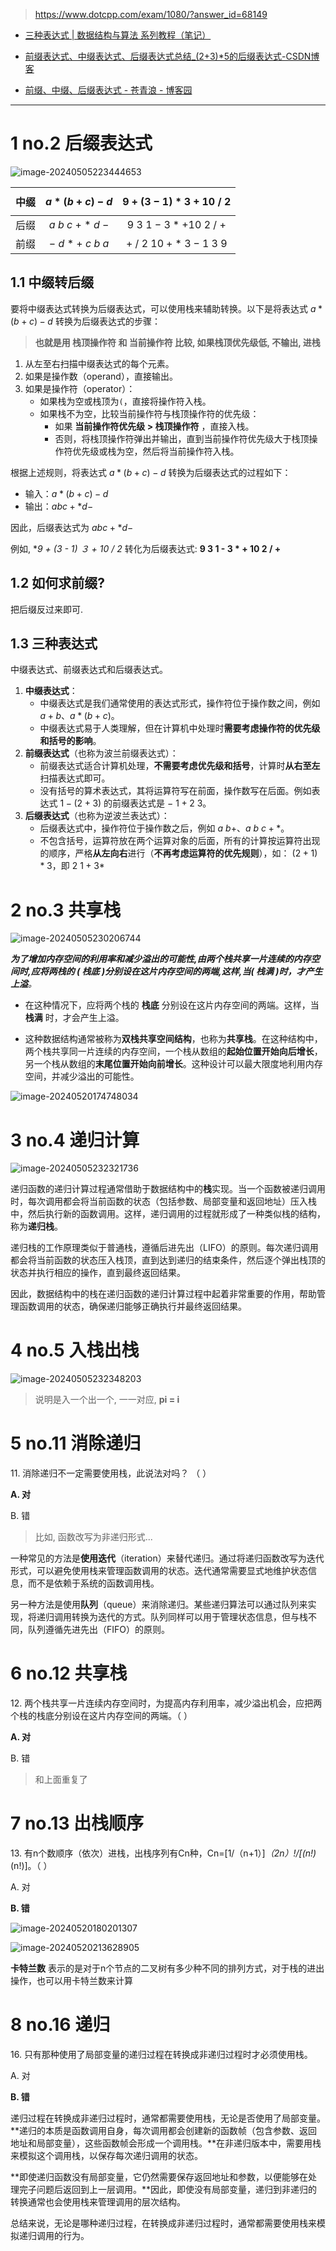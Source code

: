 >https://www.dotcpp.com/exam/1080/?answer_id=68149



* [三种表达式 | 数据结构与算法 系列教程（笔记）](https://zq99299.github.io/dsalg-tutorial/dsalg-java-hsp/05/03.html#前缀表达式-波兰表达式)

* [前缀表达式、中缀表达式、后缀表达式总结_(2+3)*5的后缀表达式-CSDN博客](https://blog.csdn.net/xiaoquantouer/article/details/52839001)

* [前缀、中缀、后缀表达式 - 苍青浪 - 博客园](https://www.cnblogs.com/cangqinglang/p/14213456.html)



---



# 1 no.2 后缀表达式

![image-20240505223444653](./assets/image-20240505223444653.png)

| 中缀 |     $$a*(b+c)-d$$     |  $9 + (3 - 1) * 3 + 10\ /\ 2$   |
| :--: | :-------------------: | :-----------------------------: |
| 后缀 | $a\ b\ c\ +\ *\ d\ -$ | $9\ 3\ 1\ -\ 3 * + 10\ 2\ /\ +$ |
| 前缀 | $-\ d\ *\ +\ c\ b\ a$ | $+\ /\ 2\ 10 + *\ 3 - 1\ 3\ 9$  |



## 1.1 中缀转后缀

要将中缀表达式转换为后缀表达式，可以使用栈来辅助转换。以下是将表达式 $a*(b+c)-d$ 转换为后缀表达式的步骤：

> **也就是用 栈顶操作符 和 当前操作符 比较, 如果栈顶优先级低, 不输出, 进栈**

1. 从左至右扫描中缀表达式的每个元素。
2. 如果是操作数（operand），直接输出。
3. 如果是操作符（operator）：
   - 如果栈为空或栈顶为`(`，直接将操作符入栈。
   - 如果栈不为空，比较当前操作符与栈顶操作符的优先级：
     - 如果 **当前操作符优先级 > 栈顶操作符** ，直接入栈。
     - 否则，将栈顶操作符弹出并输出，直到当前操作符优先级大于栈顶操作符优先级或栈为空，然后将当前操作符入栈。

根据上述规则，将表达式 $a*(b+c)-d$ 转换为后缀表达式的过程如下：

- 输入：$a*(b+c)-d$
- 输出：$abc+*d-$

因此，后缀表达式为  $abc+*d-$

例如, **9 + (3 - 1) *３ + 10 / 2** 转化为后缀表达式: **9 3 1 - 3 * + 10 2 / +**



## 1.2 如何求前缀?

把后缀反过来即可.



## 1.3 三种表达式

中缀表达式、前缀表达式和后缀表达式。

1. **中缀表达式**：
   - 中缀表达式是我们通常使用的表达式形式，操作符位于操作数之间，例如 $a + b$、$a * (b + c)$。
   - 中缀表达式易于人类理解，但在计算机中处理时**需要考虑操作符的优先级和括号的影响**。
2. **前缀表达式**（也称为波兰前缀表达式）：
   - 前缀表达式适合计算机处理，**不需要考虑优先级和括号**，计算时**从右至左**扫描表达式即可。
   - 没有括号的算术表达式，其将运算符写在前面，操作数写在后面。例如表达式 $1-(2+3)$ 的前缀表达式是 $-\ 1 + 2\ 3$。
3. **后缀表达式**（也称为逆波兰表达式）：
   - 后缀表达式中，操作符位于操作数之后，例如 $a\ b +$、$a\ b\ c + *$。
   - 不包含括号，运算符放在两个运算对象的后面，所有的计算按运算符出现的顺序，严格**从左向右**进行（**不再考虑运算符的优先规则**），如： $(2+1)*3$，即 $2 \ 1 + 3 *$

# 2 no.3 共享栈

![image-20240505230206744](./assets/image-20240505230206744.png)

***为了增加内存空间的利用率和减少溢出的可能性,由两个栈共享一片连续的内存空间时,应将两栈的 ( 栈底 )分别设在这片内存空间的两端,这样,当( 栈满 )时，才产生上溢**。*

- 在这种情况下，应将两个栈的 **栈底** 分别设在这片内存空间的两端。这样，当 **栈满** 时，才会产生上溢。

- 这种数据结构通常被称为**双栈共享空间结构**，也称为**共享栈**。在这种结构中，两个栈共享同一片连续的内存空间，一个栈从数组的**起始位置开始向后增长**，另一个栈从数组的**末尾位置开始向前增长**。这种设计可以最大限度地利用内存空间，并减少溢出的可能性。

![image-20240520174748034](C:\Users\xiluo\AppData\Roaming\Typora\typora-user-images\image-20240520174748034.png)

# 3 no.4 递归计算

![image-20240505232321736](./assets/image-20240505232321736.png)

递归函数的递归计算过程通常借助于数据结构中的**栈**实现。当一个函数被递归调用时，每次调用都会将当前函数的状态（包括参数、局部变量和返回地址）压入栈中，然后执行新的函数调用。这样，递归调用的过程就形成了一种类似栈的结构，称为**递归栈**。

递归栈的工作原理类似于普通栈，遵循后进先出（LIFO）的原则。每次递归调用都会将当前函数的状态压入栈顶，直到达到递归的结束条件，然后逐个弹出栈顶的状态并执行相应的操作，直到最终返回结果。

因此，数据结构中的栈在递归函数的递归计算过程中起着非常重要的作用，帮助管理函数调用的状态，确保递归能够正确执行并最终返回结果。

# 4 no.5 入栈出栈

![image-20240505232348203](./assets/image-20240505232348203.png)

> 说明是入一个出一个, 一一对应, **pi = i**



# 5 no.11 消除递归

11\. 消除递归不一定需要使用栈，此说法对吗？  （  ）

**A. 对**

B. 错

>比如, 函数改写为非递归形式...

一种常见的方法是**使用迭代**（iteration）来替代递归。通过将递归函数改写为迭代形式，可以避免使用栈来管理函数调用的状态。迭代通常需要显式地维护状态信息，而不是依赖于系统的函数调用栈。

另一种方法是使用**队列**（queue）来消除递归。某些递归算法可以通过队列来实现，将递归调用转换为迭代的方式。队列同样可以用于管理状态信息，但与栈不同，队列遵循先进先出（FIFO）的原则。



# 6 no.12 共享栈

12\. 两个栈共享一片连续内存空间时，为提高内存利用率，减少溢出机会，应把两个栈的栈底分别设在这片内存空间的两端。（  ）

**A. 对**

B. 错

> 和上面重复了



# 7 no.13 出栈顺序

13\. 有n个数顺序（依次）进栈，出栈序列有Cn种，Cn=[1/（n+1）]*（2n）!/[(n!)*(n!)]。（  ）

A. 对

**B. 错**



![image-20240520180201307](C:\Users\xiluo\AppData\Roaming\Typora\typora-user-images\image-20240520180201307.png)

![image-20240520213628905](./assets/image-20240520213628905.png)

**卡特兰数** 表示的是对于n个节点的二叉树有多少种不同的排列方式，对于栈的进出操作，也可以用卡特兰数来计算



# 8 no.16 递归

16\. 只有那种使用了局部变量的递归过程在转换成非递归过程时才必须使用栈。

A. 对

**B. 错**



递归过程在转换成非递归过程时，通常都需要使用栈，无论是否使用了局部变量。**递归的本质是函数调用自身，每次调用都会创建新的函数帧（包含参数、返回地址和局部变量），这些函数帧会形成一个调用栈。**在非递归版本中，需要用栈来模拟这个调用栈，以保存每次递归调用的状态。

**即使递归函数没有局部变量，它仍然需要保存返回地址和参数，以便能够在处理完子问题后返回到上一层调用。**因此，即使没有局部变量，递归到非递归的转换通常也会使用栈来管理调用的层次结构。

总结来说，无论是哪种递归过程，在转换成非递归过程时，通常都需要使用栈来模拟递归调用的行为。

